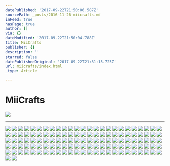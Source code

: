 ```yaml
---
datePublished: '2017-09-22T21:50:06.587Z'
sourcePath: _posts/2016-11-26-miicrafts.md
inFeed: true
hasPage: true
author: []
via: {}
dateModified: '2017-09-22T21:50:04.788Z'
title: MiiCrafts
publisher: {}
description: ''
starred: false
datePublishedOriginal: '2017-09-22T21:31:15.725Z'
url: miicrafts/index.html
_type: Article

---
```

# **MiiCrafts**
![](https://the-grid-user-content.s3-us-west-2.amazonaws.com/69d7e5a1-2232-44f4-97e5-53cf0296a1db.jpg)

---

![](https://the-grid-user-content.s3-us-west-2.amazonaws.com/a12fa911-6616-41ef-95ca-b067207fdede.jpg)
![](https://the-grid-user-content.s3-us-west-2.amazonaws.com/15684335-cd33-421b-9232-0c2a60fe7b2a.jpg)
![](https://the-grid-user-content.s3-us-west-2.amazonaws.com/8085d177-7915-49da-a8f8-722e29645b14.jpg)
![](https://the-grid-user-content.s3-us-west-2.amazonaws.com/2d7834e6-058f-44bd-bbb8-0645a2891822.jpg)
![](https://the-grid-user-content.s3-us-west-2.amazonaws.com/cccc337f-38d7-4a64-bc21-ca22cfed8015.jpg)
![](https://the-grid-user-content.s3-us-west-2.amazonaws.com/6e211a42-fcb8-4ee7-836f-5c10bdf24d51.jpg)
![](https://the-grid-user-content.s3-us-west-2.amazonaws.com/92be1e38-1ea8-4f52-b50c-5acbaa1fe544.jpg)
![](https://the-grid-user-content.s3-us-west-2.amazonaws.com/1265f0dc-8f44-43c1-b915-49a432e71194.jpg)
![](https://the-grid-user-content.s3-us-west-2.amazonaws.com/cd331633-75ea-4704-b132-0cecec880d64.jpg)
![](https://the-grid-user-content.s3-us-west-2.amazonaws.com/e24cf9ab-e309-4aaf-a537-ee5b37172332.jpg)
![](https://the-grid-user-content.s3-us-west-2.amazonaws.com/de25d6f1-e1f2-487a-81e2-ffbdb49ec435.jpg)
![](https://the-grid-user-content.s3-us-west-2.amazonaws.com/4c480376-2eb4-4783-8076-ba717ccce94b.jpg)
![](https://s3-us-west-2.amazonaws.com/the-grid-img/p/92aa999a96f6abe8590d91a8b489aec0e709bdfd.jpg)
![](https://the-grid-user-content.s3-us-west-2.amazonaws.com/243a7c7a-e74e-4ceb-b657-8acf1f4d1b06.jpg)
![](https://the-grid-user-content.s3-us-west-2.amazonaws.com/7363386b-61be-4e94-b06a-b83ea2d34778.jpg)
![](https://the-grid-user-content.s3-us-west-2.amazonaws.com/b2abb24c-9ddb-4295-875c-7496199efa22.jpg)
![](https://the-grid-user-content.s3-us-west-2.amazonaws.com/53119b34-02f1-4104-9201-ae93cf03e2e8.jpg)
![](https://the-grid-user-content.s3-us-west-2.amazonaws.com/bf434bdf-e942-4f6b-89b8-a56a7697a363.jpg)
![](https://the-grid-user-content.s3-us-west-2.amazonaws.com/2247e03e-7d34-4949-8512-3cefc31621a1.jpg)
![](https://the-grid-user-content.s3-us-west-2.amazonaws.com/8d95020f-82cc-4901-b68c-f6b380cc0d41.jpg)
![](https://the-grid-user-content.s3-us-west-2.amazonaws.com/35faf6a6-fb71-4770-a5ed-36ad322a6fd2.jpg)
![](https://s3-us-west-2.amazonaws.com/the-grid-img/p/c21e4d13ffde26a73621eed939b52c94cd6469c5.jpg)
![](https://the-grid-user-content.s3-us-west-2.amazonaws.com/89aa4d22-a05b-4ff6-8d48-45870d0553b7.jpg)
![](https://the-grid-user-content.s3-us-west-2.amazonaws.com/58893438-e406-49fe-97f1-7a7d81383e81.jpg)
![](https://the-grid-user-content.s3-us-west-2.amazonaws.com/35c7b2d2-38db-4904-8755-2f9602af5d78.jpg)
![](https://the-grid-user-content.s3-us-west-2.amazonaws.com/b5516827-f49d-470a-ade1-41b71b3a7152.jpg)
![](https://the-grid-user-content.s3-us-west-2.amazonaws.com/b4c7f5ab-16cf-4b1e-9bd4-1aebc03df751.jpg)
![](https://the-grid-user-content.s3-us-west-2.amazonaws.com/9b8a88ae-8f8e-4220-8b93-08114ac26eb9.jpg)
![](https://the-grid-user-content.s3-us-west-2.amazonaws.com/16e802bc-275f-42b9-a5ac-7a490b8dadc0.jpg)
![](https://the-grid-user-content.s3-us-west-2.amazonaws.com/9756e8ea-75d6-4148-99e1-ea236a50682f.jpg)
![](https://the-grid-user-content.s3-us-west-2.amazonaws.com/fadb7d62-e66d-4f94-9d25-ab807df279a7.jpg)
![](https://the-grid-user-content.s3-us-west-2.amazonaws.com/e5e4ea89-129b-4dc1-b812-695b68815874.jpg)
![](https://the-grid-user-content.s3-us-west-2.amazonaws.com/46a4663e-b336-4b41-addc-46f6c872ad5d.jpg)
![](https://the-grid-user-content.s3-us-west-2.amazonaws.com/53cb3ade-4009-4d83-863b-cdd4c7793fbf.jpg)
![](https://the-grid-user-content.s3-us-west-2.amazonaws.com/3fad1481-9570-4af1-b73c-ec8158b0a201.jpg)
![](https://the-grid-user-content.s3-us-west-2.amazonaws.com/62298472-17f2-454b-9673-6e7d40f2e015.jpg)
![](https://the-grid-user-content.s3-us-west-2.amazonaws.com/6bb9bfe5-fbdc-475b-8ac8-7c5ff268d04e.jpg)
![](https://the-grid-user-content.s3-us-west-2.amazonaws.com/4ee70776-7268-47ff-85ea-9a2bc6a12f2a.jpg)
![](https://the-grid-user-content.s3-us-west-2.amazonaws.com/fd0ec2cf-3d30-47fb-9d8d-059476e54c47.jpg)
![](https://the-grid-user-content.s3-us-west-2.amazonaws.com/b5133d41-3bba-4a36-8523-ef8ccf3c1dad.jpg)
![](https://the-grid-user-content.s3-us-west-2.amazonaws.com/76e6037e-5d70-41ac-afde-3a81d73a0434.jpg)
![](https://the-grid-user-content.s3-us-west-2.amazonaws.com/83a2b1a2-26b0-4d92-b91d-1017e2f0d7b3.jpg)
![](https://the-grid-user-content.s3-us-west-2.amazonaws.com/8bb446b1-129a-4ca4-b41e-221588aa693a.jpg)
![](https://the-grid-user-content.s3-us-west-2.amazonaws.com/ec351225-75ed-4dee-b98b-f7e47e51d662.jpg)
![](https://the-grid-user-content.s3-us-west-2.amazonaws.com/4cb3edec-8a29-4008-bf47-698307ce5d2d.jpg)
![](https://the-grid-user-content.s3-us-west-2.amazonaws.com/5c9a0384-c20c-4fdf-b7a4-e0ccc24ec20a.jpg)
![](https://the-grid-user-content.s3-us-west-2.amazonaws.com/1342d759-394b-4449-a364-3b30a9d15fd6.jpg)
![](https://the-grid-user-content.s3-us-west-2.amazonaws.com/cf00ee1b-0450-4087-88ae-d99c59d3c1ec.jpg)
![](https://the-grid-user-content.s3-us-west-2.amazonaws.com/2d4ac10f-ee96-4864-8480-923a1b9d2fdd.jpg)
![](https://the-grid-user-content.s3-us-west-2.amazonaws.com/835f477a-5b71-46c5-8d5f-4c8c942bac31.jpg)
![](https://the-grid-user-content.s3-us-west-2.amazonaws.com/cb93926e-1372-4a2d-8d44-3b7b5d9fdf02.jpg)
![](https://the-grid-user-content.s3-us-west-2.amazonaws.com/1e065d67-627a-4de6-943d-8cc15154efed.png)
![](https://the-grid-user-content.s3-us-west-2.amazonaws.com/9d85fcac-1812-42f8-b5ce-263ba97da922.jpg)
![](https://the-grid-user-content.s3-us-west-2.amazonaws.com/c72f75f3-3b4b-452a-81f1-83ff24a94206.jpg)
![](https://the-grid-user-content.s3-us-west-2.amazonaws.com/706f328a-51a1-4a92-9777-821c11292e38.jpg)
![](https://the-grid-user-content.s3-us-west-2.amazonaws.com/83d12538-26ca-4072-8805-b1ee53a56926.jpg)
![](https://the-grid-user-content.s3-us-west-2.amazonaws.com/eaf689f3-93ad-4265-8e5c-f8392010d2cf.jpg)
![](https://the-grid-user-content.s3-us-west-2.amazonaws.com/e74bc013-b267-41d4-8071-442b242d88c9.jpg)
![](https://the-grid-user-content.s3-us-west-2.amazonaws.com/000123da-5ed8-4c89-9b42-f3d911f76c70.jpg)
![](https://the-grid-user-content.s3-us-west-2.amazonaws.com/3ca27da0-15dd-41e9-a30e-05274b5c3a5f.jpg)
![](https://the-grid-user-content.s3-us-west-2.amazonaws.com/8964eba9-50bb-493e-b35a-41342fce2324.jpg)
![](https://the-grid-user-content.s3-us-west-2.amazonaws.com/1fd79173-3a70-4f1a-be39-f5d0a87f1025.jpg)
![](https://the-grid-user-content.s3-us-west-2.amazonaws.com/22047cf1-29f8-4d1e-89eb-2634bfeb26d9.jpg)
![](https://the-grid-user-content.s3-us-west-2.amazonaws.com/80f365b7-33aa-4171-88f1-53d356695266.jpg)
![](https://the-grid-user-content.s3-us-west-2.amazonaws.com/058bc24f-543c-43c4-b3a2-4bc7ba2f265b.jpg)
![](https://the-grid-user-content.s3-us-west-2.amazonaws.com/5b1989b1-662f-4e48-842c-9b698efdba6c.jpg)
![](https://the-grid-user-content.s3-us-west-2.amazonaws.com/cb1b4bc2-d2bc-4544-978a-82a9eadfccd1.jpg)
![](https://the-grid-user-content.s3-us-west-2.amazonaws.com/1cfdeedf-6a42-4b79-81d6-213195c3f9b0.jpg)
![](https://the-grid-user-content.s3-us-west-2.amazonaws.com/b964afef-45e3-45f0-9259-02bf9996d73c.jpg)
![](https://the-grid-user-content.s3-us-west-2.amazonaws.com/8cc535bc-2db9-4206-b450-03cac6310948.png)
![](https://the-grid-user-content.s3-us-west-2.amazonaws.com/dc8de1a7-88ef-4f6b-938f-c65dd2f69047.jpg)
![](https://the-grid-user-content.s3-us-west-2.amazonaws.com/ecdfb54f-f909-4a0a-bd63-7921c38a9b22.jpg)
![](https://the-grid-user-content.s3-us-west-2.amazonaws.com/86b36682-edac-4097-a0f0-8048c4106910.jpg)
![](https://the-grid-user-content.s3-us-west-2.amazonaws.com/cbc2b9db-3d50-4158-a198-80cfe20ef30c.jpg)
![](https://the-grid-user-content.s3-us-west-2.amazonaws.com/9efaf14c-ef16-408f-93b2-9ee60e3f7c28.jpg)
![](https://the-grid-user-content.s3-us-west-2.amazonaws.com/55a224b2-5a29-4176-9fcf-9c6aab5de8e4.jpg)
![](https://the-grid-user-content.s3-us-west-2.amazonaws.com/d7a0bb68-c812-402f-8800-09e04adc32a8.jpg)
![](https://the-grid-user-content.s3-us-west-2.amazonaws.com/fd3ffdcd-73f0-44c1-b901-9dc725762ecb.jpg)
![](https://the-grid-user-content.s3-us-west-2.amazonaws.com/5248f9d8-c3e1-4760-9e46-da3a3fd45afa.jpg)
![](https://the-grid-user-content.s3-us-west-2.amazonaws.com/5c5ae323-61d8-4966-b06d-aa7a4c4c7671.jpg)
![](https://the-grid-user-content.s3-us-west-2.amazonaws.com/1501c96b-2ddb-4fed-8720-cecd19ec2128.jpg)
![](https://the-grid-user-content.s3-us-west-2.amazonaws.com/4e9b3c73-ddba-49a8-a108-8bb71f44c303.jpg)
![](https://the-grid-user-content.s3-us-west-2.amazonaws.com/9510a78f-1089-4017-b64e-e6b50829af02.jpg)
![](https://the-grid-user-content.s3-us-west-2.amazonaws.com/13d29c0e-efaf-409f-afa1-09dce264c115.jpg)
![](https://the-grid-user-content.s3-us-west-2.amazonaws.com/ba35b851-204c-4f32-bbaf-a1f153206007.jpg)
![](https://the-grid-user-content.s3-us-west-2.amazonaws.com/74c6a4ff-d482-4b3e-8531-6b313a8b100e.jpg)
![](https://the-grid-user-content.s3-us-west-2.amazonaws.com/2f2dc1ea-dd9c-44c8-89a4-4e869efc2f3c.jpg)
![](https://the-grid-user-content.s3-us-west-2.amazonaws.com/ae5f0be9-48c2-4dcd-b320-e505a81c166c.jpg)
![](https://the-grid-user-content.s3-us-west-2.amazonaws.com/7bd092cc-3e4a-4f3f-8db4-e3253d4581b6.jpg)
![](https://the-grid-user-content.s3-us-west-2.amazonaws.com/1864cd8c-3ceb-4f28-9197-cfc1b71d4d65.jpg)
![](https://the-grid-user-content.s3-us-west-2.amazonaws.com/80976095-f5a1-4c8a-a9f2-e5efde7ddac5.jpg)
![](https://the-grid-user-content.s3-us-west-2.amazonaws.com/62fec137-6686-40da-bb41-9ca1bceead52.jpg)
![](https://the-grid-user-content.s3-us-west-2.amazonaws.com/47e04354-d182-424c-a076-f8bd850aa938.jpg)
![](https://the-grid-user-content.s3-us-west-2.amazonaws.com/0fc9b4f5-fc34-4997-a1e5-d45a61769bdc.jpg)
![](https://the-grid-user-content.s3-us-west-2.amazonaws.com/9d34d261-dff7-4e4f-b63b-7b570db0535c.jpg)
![](https://the-grid-user-content.s3-us-west-2.amazonaws.com/1b2e69fd-9a05-484e-8352-23ac1c570ae1.jpg)
![](https://the-grid-user-content.s3-us-west-2.amazonaws.com/454d01db-78d8-4366-b898-1cc522d35426.jpg)
![](https://the-grid-user-content.s3-us-west-2.amazonaws.com/21a5e608-be39-4704-8512-208bc33fe84b.jpg)
![](https://the-grid-user-content.s3-us-west-2.amazonaws.com/b7a3b585-7fca-4d0b-b597-7f6f30633fbb.jpg)
![](https://the-grid-user-content.s3-us-west-2.amazonaws.com/be20f7c2-4107-4e6e-afab-df33b7a5b2cb.jpg)
![](https://the-grid-user-content.s3-us-west-2.amazonaws.com/b19056a0-c081-431b-b0d7-8d9b4e55b4dc.jpg)
![](https://the-grid-user-content.s3-us-west-2.amazonaws.com/d2d8a350-f81c-485a-ab87-1b43f8093c69.jpg)
![](https://the-grid-user-content.s3-us-west-2.amazonaws.com/4a8dda6a-f761-4964-9e9b-ee4b9e8f19df.jpg)
![](https://the-grid-user-content.s3-us-west-2.amazonaws.com/d0a6fd18-29e1-4a95-939d-9768e8951b40.jpg)
![](https://the-grid-user-content.s3-us-west-2.amazonaws.com/79714b14-e871-4dd4-8175-15dd9a614428.jpg)
![](https://the-grid-user-content.s3-us-west-2.amazonaws.com/1c5e5af9-00c2-44eb-8294-6f56cb5c333c.jpg)
![](https://the-grid-user-content.s3-us-west-2.amazonaws.com/32392d00-63a4-4dd9-8d5f-5885ce71c5a1.jpg)
![](https://the-grid-user-content.s3-us-west-2.amazonaws.com/61cd56b3-06e5-4229-a70a-ff0c9e20d207.jpg)
![](https://the-grid-user-content.s3-us-west-2.amazonaws.com/0ee6d57d-8ff6-4214-ba3e-8fea52c828df.jpg)
![](https://the-grid-user-content.s3-us-west-2.amazonaws.com/1876448f-6d95-47a1-b41e-438bc638d37b.jpg)
![](https://the-grid-user-content.s3-us-west-2.amazonaws.com/99d04414-a819-42fd-8f41-2dd49cf52e13.jpg)
![](https://the-grid-user-content.s3-us-west-2.amazonaws.com/c7ed23f0-3845-4e27-a00e-9c977952ccb7.jpg)
![](https://the-grid-user-content.s3-us-west-2.amazonaws.com/0147857e-4162-40e5-ba3a-949993a86b53.jpg)
![](https://the-grid-user-content.s3-us-west-2.amazonaws.com/29caf408-6a5e-4028-9b06-74e00064c1b0.jpg)
![](https://the-grid-user-content.s3-us-west-2.amazonaws.com/b97cea07-d9ec-419c-bd35-0341b186342f.jpg)
![](https://the-grid-user-content.s3-us-west-2.amazonaws.com/420ba487-d5e4-4d00-9485-2e452a030577.jpg)
![](https://the-grid-user-content.s3-us-west-2.amazonaws.com/cb7e5ea0-34c9-4037-881c-966950b7b101.jpg)
![](https://the-grid-user-content.s3-us-west-2.amazonaws.com/ab67ea1e-1ae5-4ca4-a67d-7b23e5e082ab.jpg)
![](https://the-grid-user-content.s3-us-west-2.amazonaws.com/86a58465-1a85-4041-8d6e-124d4db97979.jpg)
![](https://the-grid-user-content.s3-us-west-2.amazonaws.com/ad44db97-b346-4a18-ac83-6a00c2e1b386.jpg)
![](https://the-grid-user-content.s3-us-west-2.amazonaws.com/0b44a42c-7075-40a5-b934-cb5a3eb4523f.jpg)
![](https://the-grid-user-content.s3-us-west-2.amazonaws.com/2ee7f2c1-97c1-4651-a1c9-08358e24bb7a.jpg)
![](https://the-grid-user-content.s3-us-west-2.amazonaws.com/2952a973-046b-41ad-bfed-540898f212a5.jpg)
![](https://the-grid-user-content.s3-us-west-2.amazonaws.com/17cf1d30-c3c4-4787-bece-7707bf0d4bde.jpg)
![](https://the-grid-user-content.s3-us-west-2.amazonaws.com/49fb679a-aac8-4b61-bd80-8da18f9cfd41.jpg)
![](https://the-grid-user-content.s3-us-west-2.amazonaws.com/23f0fd84-7cf2-4272-a851-5b57ff1cc430.jpg)
![](https://the-grid-user-content.s3-us-west-2.amazonaws.com/46411598-8ff2-4f06-8b7f-569f17f729a0.jpg)